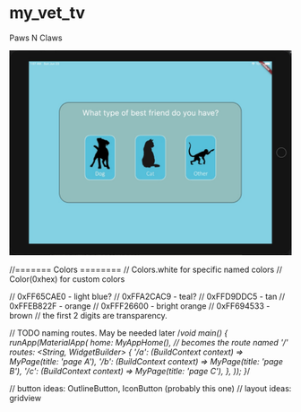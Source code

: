 # my_vet_tv

Paws N Claws

![alt text](https://github.com/bminton3/Paws-N-Claws/blob/master/assets/pawsNClawsFirst.jpg)

//======= Colors ========
// Colors.white for specific named colors
// Color(0xhex) for custom colors

// 0xFF65CAE0 - light blue?
// 0xFFA2CAC9 - teal?
// 0xFFD9DDC5 - tan
// 0xFFEB822F - orange
// 0xFFF26600 - bright orange
// 0xFF694533 - brown
// the first 2 digits are transparency.

// TODO naming routes. May be needed later
/*void main() {
  runApp(MaterialApp(
    home: MyAppHome(), // becomes the route named '/'
    routes: <String, WidgetBuilder> {
      '/a': (BuildContext context) => MyPage(title: 'page A'),
      '/b': (BuildContext context) => MyPage(title: 'page B'),
      '/c': (BuildContext context) => MyPage(title: 'page C'),
    },
  ));
}*/

// button ideas: OutlineButton, IconButton (probably this one)
// layout ideas: gridview